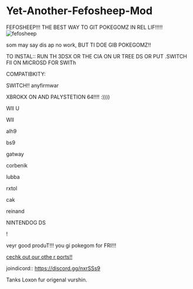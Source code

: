 # Yet-Another-Fefosheep-Mod
FEFOSHEEP!!! THE BEST WAY TO GIT POKEGOMZ IN REL LIF!!!!!
![fefosheep](https://lh3.googleusercontent.com/-sHU6x15buL8/XKTlZb6_jvI/AAAAAAAABJQ/LmKCH4WX-Ichvngdd90edRgyp9Tppn9KQCEwYBhgL/w280-h280-p/Screenshot%2B2019-04-03%2Bat%2B11.53.26%2BAM%2B-%2BEdited.png)

som may say dis ap no work, BUT TI DOE GIB POKEGOMZ!!

TO INSTAL:: RUN TH 3DSX OR THE CIA ON UR TREE DS OR PUT .SWITCH FIl ON MICROSD FOR SWITh

COMPATIBKITY:

SWITCH!! anyfirmwar


XBROKX ON AND PALYSTETION 64!!!! :))))


WII U 


WII


alh9


bs9


gatway


corbenik


lubba


rxtol


cak


reinand

NINTENDOG DS

!


veyr good produT!!! you gi  pokegom for FRI!!!


[cechk out our othe r  ports!!](https://github.com/fefoSheep)

joindicord:: https://discord.gg/nxrSSs9

Tanks Loxon fur origenal vurshin.  
